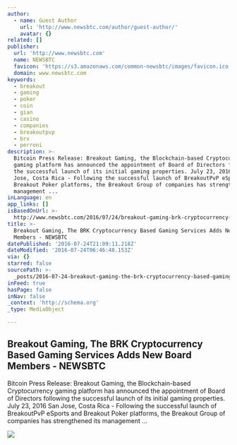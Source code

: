 ```yaml
---
author:
  - name: Guest Author
    url: 'http://www.newsbtc.com/author/guest-author/'
    avatar: {}
related: []
publisher:
  url: 'http://www.newsbtc.com'
  name: NEWSBTC
  favicon: 'https://s3.amazonaws.com/common-newsbtc/images/favicon.ico'
  domain: www.newsbtc.com
keywords:
  - breakout
  - gaming
  - poker
  - coin
  - gian
  - casino
  - companies
  - breakoutpvp
  - brx
  - perroni
description: >-
  Bitcoin Press Release: Breakout Gaming, the Blockchain-based Cryptocurrency
  gaming platform has announced the appointment of Board of Directors following
  the successful launch of its initial gaming properties. July 23, 2016 San
  Jose, Costa Rica - Following the successful launch of BreakoutPvP eSports and
  Breakout Poker platforms, the Breakout Group of companies has strengthened its
  management ...
inLanguage: en
app_links: []
isBasedOnUrl: >-
  http://www.newsbtc.com/2016/07/24/breakout-gaming-brk-cryptocurrency-based-gaming-services-adds-new-board-members/
title: >-
  Breakout Gaming, The BRK Cryptocurrency Based Gaming Services Adds New Board
  Members - NEWSBTC
datePublished: '2016-07-24T21:09:11.218Z'
dateModified: '2016-07-24T06:46:40.153Z'
via: {}
starred: false
sourcePath: >-
  _posts/2016-07-24-breakout-gaming-the-brk-cryptocurrency-based-gaming-service.md
inFeed: true
hasPage: false
inNav: false
_context: 'http://schema.org'
_type: MediaObject

---
```

<article style=""><h1>Breakout Gaming, The BRK Cryptocurrency Based Gaming Services Adds New Board Members - NEWSBTC</h1><p>Bitcoin Press Release: Breakout Gaming, the Blockchain-based Cryptocurrency gaming platform has announced the appointment of Board of Directors following the successful launch of its initial gaming properties. July 23, 2016 San Jose, Costa Rica - Following the successful launch of BreakoutPvP eSports and Breakout Poker platforms, the Breakout Group of companies has strengthened its management ...</p><img src="http://s3.amazonaws.com/main-newsbtc-images/2016/07/24071138/Breakout-Gaming-BRK1.png" /></article>